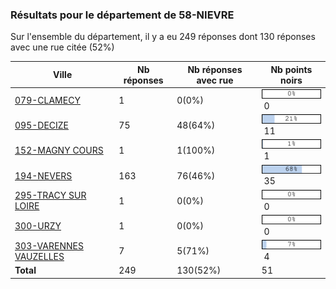 ### Résultats pour le département de 58-NIEVRE

Sur l'ensemble du département, il y a eu 249 réponses dont 130 réponses avec une rue citée (52%)

| Ville | Nb réponses | Nb réponses avec rue | Nb points noirs |
|-------------|-------------|----------------------|-----------------|
|<a href='079-CLAMECY.md'>079-CLAMECY</a>|1|0(0%)|<img src="../../img/bar_0.gif" />&nbsp;0|
|<a href='095-DECIZE.md'>095-DECIZE</a>|75|48(64%)|<img src="../../img/bar_21.gif" />&nbsp;11|
|<a href='152-MAGNY COURS.md'>152-MAGNY COURS</a>|1|1(100%)|<img src="../../img/bar_1.gif" />&nbsp;1|
|<a href='194-NEVERS.md'>194-NEVERS</a>|163|76(46%)|<img src="../../img/bar_68.gif" />&nbsp;35|
|<a href='295-TRACY SUR LOIRE.md'>295-TRACY SUR LOIRE</a>|1|0(0%)|<img src="../../img/bar_0.gif" />&nbsp;0|
|<a href='300-URZY.md'>300-URZY</a>|1|0(0%)|<img src="../../img/bar_0.gif" />&nbsp;0|
|<a href='303-VARENNES VAUZELLES.md'>303-VARENNES VAUZELLES</a>|7|5(71%)|<img src="../../img/bar_7.gif" />&nbsp;4|
| **Total** |249|130(52%)|51|
